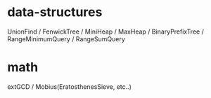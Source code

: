 # data-structures
UnionFind / FenwickTree / MiniHeap / MaxHeap / BinaryPrefixTree / RangeMinimumQuery / RangeSumQuery

# math
extGCD / Mobius(EratosthenesSieve, etc..)
